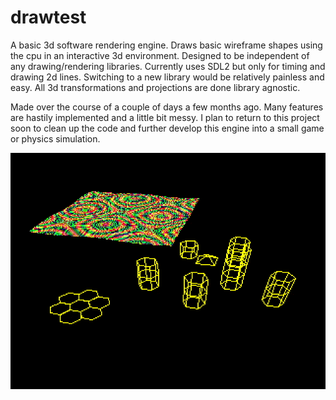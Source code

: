 # drawtest
 A basic 3d software rendering engine. Draws basic wireframe shapes using the cpu in an interactive 3d environment. Designed to be independent of any drawing/rendering libraries. Currently uses SDL2 but only for timing and drawing 2d lines. Switching to a new library would be relatively painless and easy. All 3d transformations and projections are done library agnostic.

 Made over the course of a couple of days a few months ago. Many features are hastily implemented and a little bit messy. I plan to return to this project soon to clean up the code and further develop this engine into a small game or physics simulation.

![drawtest](/media/drawtest.gif)
